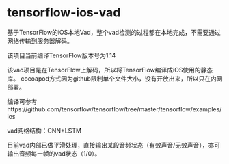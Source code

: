 # tensorflow-ios-vad
基于TensorFlow的iOS本地Vad，整个vad检测的过程都在本地完成，不需要通过网络传输到服务器解码。

该项目当前编译TensorFlow版本号为1.14

该vad项目是在TensorFlow上解码，所以将TensorFlow编译成iOS使用的静态库。
cocoapod方式因为github限制单个文件大小，没有开放出来，所以只在内网部署。

编译可参考https://github.com/tensorflow/tensorflow/tree/master/tensorflow/examples/ios

vad网络结构：CNN+LSTM

目前vad内部已做平滑处理，直接输出某段音频状态（有效声音/无效声音），亦可输出音频每一帧的vad状态（1/0）。
